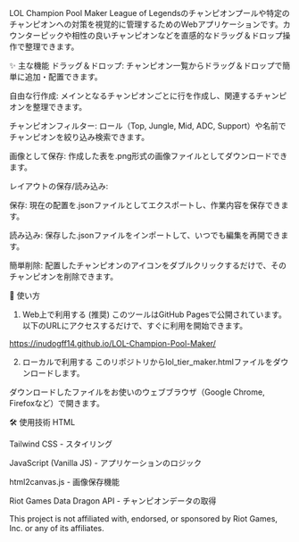 LOL Champion Pool Maker
League of Legendsのチャンピオンプールや特定のチャンピオンへの対策を視覚的に管理するためのWebアプリケーションです。カウンターピックや相性の良いチャンピオンなどを直感的なドラッグ＆ドロップ操作で整理できます。

✨ 主な機能
ドラッグ＆ドロップ: チャンピオン一覧からドラッグ＆ドロップで簡単に追加・配置できます。

自由な行作成: メインとなるチャンピオンごとに行を作成し、関連するチャンピオンを整理できます。

チャンピオンフィルター: ロール（Top, Jungle, Mid, ADC, Support）や名前でチャンピオンを絞り込み検索できます。

画像として保存: 作成した表を.png形式の画像ファイルとしてダウンロードできます。

レイアウトの保存/読み込み:

保存: 現在の配置を.jsonファイルとしてエクスポートし、作業内容を保存できます。

読み込み: 保存した.jsonファイルをインポートして、いつでも編集を再開できます。

簡単削除: 配置したチャンピオンのアイコンをダブルクリックするだけで、そのチャンピオンを削除できます。

🚀 使い方
1. Web上で利用する (推奨)
このツールはGitHub Pagesで公開されています。以下のURLにアクセスするだけで、すぐに利用を開始できます。

https://inudogff14.github.io/LOL-Champion-Pool-Maker/

2. ローカルで利用する
このリポジトリからlol_tier_maker.htmlファイルをダウンロードします。

ダウンロードしたファイルをお使いのウェブブラウザ（Google Chrome, Firefoxなど）で開きます。

🛠️ 使用技術
HTML

Tailwind CSS - スタイリング

JavaScript (Vanilla JS) - アプリケーションのロジック

html2canvas.js - 画像保存機能

Riot Games Data Dragon API - チャンピオンデータの取得

This project is not affiliated with, endorsed, or sponsored by Riot Games, Inc. or any of its affiliates.
